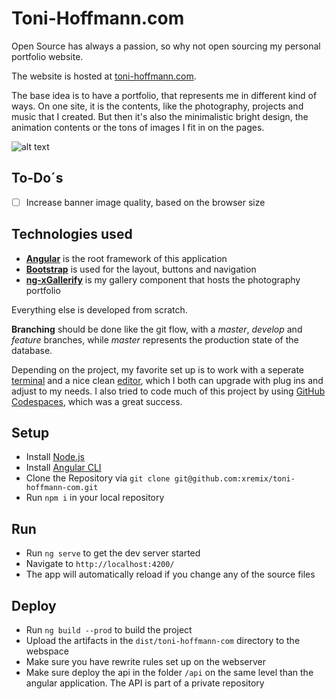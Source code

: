 # Toni-Hoffmann.com

Open Source has always a passion, so why not open sourcing my personal portfolio website.

The website is hosted at [toni-hoffmann.com](https://www.toni-hoffmann.com).

The base idea is to have a portfolio, that represents me in different kind of ways. On one site, it is the contents, like the photography, projects and music that I created. But then it's also the minimalistic bright design, the animation contents or the tons of images I fit in on the pages.

![alt text](src/assets/website-mockup.png)

## To-Do´s

- [ ] Increase banner image quality, based on the browser size

## Technologies used

- **[Angular](https://angular.io/)** is the root framework of this application
- **[Bootstrap](https://getbootstrap.com/)** is used for the layout, buttons and navigation
- **[ng-xGallerify](https://github.com/xremix/ng-xGallerify)** is my gallery component that hosts the photography portfolio

Everything else is developed from scratch.

**Branching** should be done like the git flow, with a *master*, *develop* and *feature* branches, while *master* represents the production state of the database.

Depending on the project, my favorite set up is to work with a seperate [terminal](https://www.iterm2.com/) and a nice clean [editor](https://atom.io/), which I both can upgrade with plug ins and adjust to my needs. I also tried to code much of this project by using [GitHub Codespaces](https://github.com/features/codespaces), which was a great success.

## Setup

- Install [Node.js](https://nodejs.org/en/)
- Install [Angular CLI](https://github.com/angular/angular-cli)
- Clone the Repository via `git clone git@github.com:xremix/toni-hoffmann-com.git`
- Run `npm i` in your local repository

## Run

- Run `ng serve` to get the dev server started
- Navigate to `http://localhost:4200/`
- The app will automatically reload if you change any of the source files

## Deploy

- Run `ng build --prod` to build the project
- Upload the artifacts in the `dist/toni-hoffmann-com` directory to the webspace
- Make sure you have rewrite rules set up on the webserver
- Make sure deploy the api in the folder `/api` on the same level than the angular application. The API is part of a private repository

